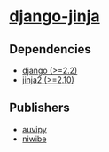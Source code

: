 # [django-jinja](https://pypi.org/project/django-jinja)

## Dependencies
- [django (>=2.2)](packages/d/django.md)
- [jinja2 (>=2.10)](packages/j/jinja2.md)



## Publishers
- [auvipy](https://pypi.org/user/auvipy)
- [niwibe](https://pypi.org/user/niwibe)

